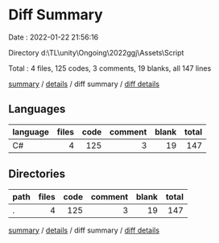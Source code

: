 # Diff Summary

Date : 2022-01-22 21:56:16

Directory d:\TL\unity\Ongoing\2022ggj\Assets\Script

Total : 4 files,  125 codes, 3 comments, 19 blanks, all 147 lines

[summary](results.md) / [details](details.md) / diff summary / [diff details](diff-details.md)

## Languages
| language | files | code | comment | blank | total |
| :--- | ---: | ---: | ---: | ---: | ---: |
| C# | 4 | 125 | 3 | 19 | 147 |

## Directories
| path | files | code | comment | blank | total |
| :--- | ---: | ---: | ---: | ---: | ---: |
| . | 4 | 125 | 3 | 19 | 147 |

[summary](results.md) / [details](details.md) / diff summary / [diff details](diff-details.md)